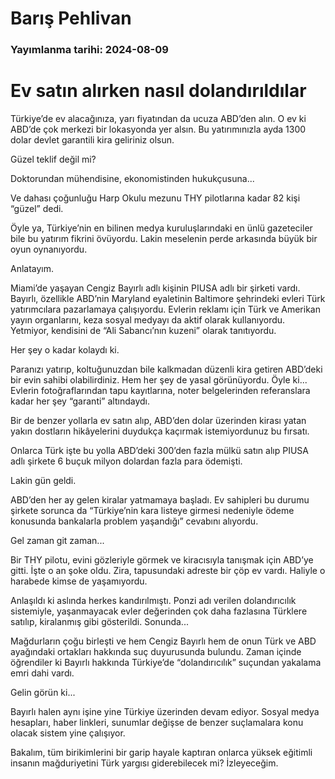 # Barış Pehlivan

### Yayımlanma tarihi: 2024-08-09

# Ev satın alırken nasıl dolandırıldılar

Türkiye’de ev alacağınıza, yarı fiyatından da ucuza ABD’den alın. O ev ki ABD’de çok merkezi bir lokasyonda yer alsın. Bu yatırımınızla ayda 1300 dolar devlet garantili kira geliriniz olsun.

Güzel teklif değil mi?

Doktorundan mühendisine, ekonomistinden hukukçusuna...

Ve dahası çoğunluğu Harp Okulu mezunu THY pilotlarına kadar 82 kişi “güzel” dedi.

Öyle ya, Türkiye’nin en bilinen medya kuruluşlarındaki en ünlü gazeteciler bile bu yatırım fikrini övüyordu. Lakin meselenin perde arkasında büyük bir oyun oynanıyordu.

Anlatayım.

Miami’de yaşayan Cengiz Bayırlı adlı kişinin PIUSA adlı bir şirketi vardı. Bayırlı, özellikle ABD’nin Maryland eyaletinin Baltimore şehrindeki evleri Türk yatırımcılara pazarlamaya çalışıyordu. Evlerin reklamı için Türk ve Amerikan yayın organlarını, keza sosyal medyayı da aktif olarak kullanıyordu. Yetmiyor, kendisini de “Ali Sabancı’nın kuzeni” olarak tanıtıyordu.

Her şey o kadar kolaydı ki.

Paranızı yatırıp, koltuğunuzdan bile kalkmadan düzenli kira getiren ABD’deki bir evin sahibi olabilirdiniz. Hem her şey de yasal görünüyordu. Öyle ki... Evlerin fotoğraflarından tapu kayıtlarına, noter belgelerinden referanslara kadar her şey “garanti” altındaydı.

Bir de benzer yollarla ev satın alıp, ABD’den dolar üzerinden kirası yatan yakın dostların hikâyelerini duydukça kaçırmak istemiyordunuz bu fırsatı.

Onlarca Türk işte bu yolla ABD’deki 300’den fazla mülkü satın alıp PIUSA adlı şirkete 6 buçuk milyon dolardan fazla para ödemişti.

Lakin gün geldi.

ABD’den her ay gelen kiralar yatmamaya başladı. Ev sahipleri bu durumu şirkete sorunca da “Türkiye’nin kara listeye girmesi nedeniyle ödeme konusunda bankalarla problem yaşandığı” cevabını alıyordu.

Gel zaman git zaman...

Bir THY pilotu, evini gözleriyle görmek ve kiracısıyla tanışmak için ABD’ye gitti. İşte o an şoke oldu. Zira, tapusundaki adreste bir çöp ev vardı. Haliyle o harabede kimse de yaşamıyordu.

Anlaşıldı ki aslında herkes kandırılmıştı. Ponzi adı verilen dolandırıcılık sistemiyle, yaşanmayacak evler değerinden çok daha fazlasına Türklere satılıp, kiralanmış gibi gösterildi. Sonunda...

Mağdurların çoğu birleşti ve hem Cengiz Bayırlı hem de onun Türk ve ABD ayağındaki ortakları hakkında suç duyurusunda bulundu. Zaman içinde öğrendiler ki Bayırlı hakkında Türkiye’de “dolandırıcılık” suçundan yakalama emri dahi vardı.

Gelin görün ki...

Bayırlı halen aynı işine yine Türkiye üzerinden devam ediyor. Sosyal medya hesapları, haber linkleri, sunumlar değişse de benzer suçlamalara konu olacak sistem yine çalışıyor.

Bakalım, tüm birikimlerini bir garip hayale kaptıran onlarca yüksek eğitimli insanın mağduriyetini Türk yargısı giderebilecek mi? İzleyeceğim.


